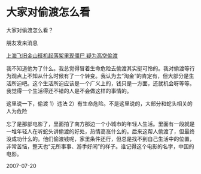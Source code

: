 # 大家对偷渡怎么看

大家对偷渡怎么看？

朋友发来消息

[上海飞旧金山班机起落架里现僵尸 疑为高空偷渡](http://news.sohu.com/20070720/n251155482.shtml)

我不知道他为了什么。我总觉得冒着生命危险去偷渡其实挺可怜的。我对偷渡等行为观点上不知从什么时候有了一个转变。我认为去“淘金”的肯定有，但大部分是生活所迫吧。这个生活所迫应该是一个广义上的，钱只是一方面，还就机会呀等等。我觉得一个生活得还不错的人是不会做这样的事情的。

这里说一下，偷渡 1）违法 2）有生命危险。不是这里说的，大部分和蛇头相关的人为危险


忘了是那部电影了，里面拍了南方那边一个小城市的年轻人生活。里面有一段就是一堆年轻人在听蛇头讲偷渡的好处，热情高涨什么的。后来这帮人偷渡了，但最终没成功什么的。他们偷渡钱呢，家里条件还行，但总是找不到自己生活中的位置，非常苦恼，整天也“无所事事、游手好闲”的样子。谁记得这个电影的名字，中国的电影。

2007-07-20